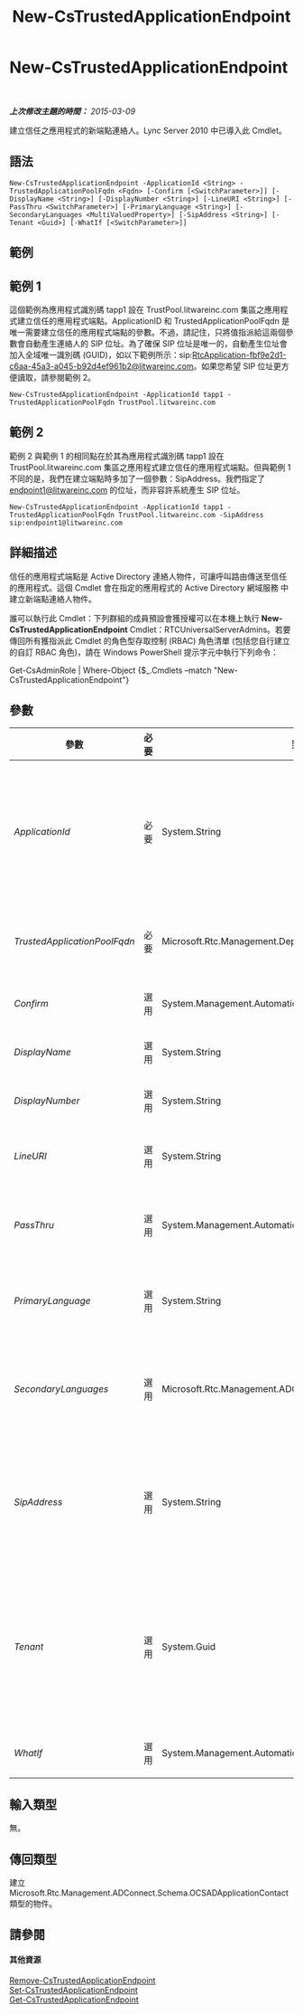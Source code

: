 ﻿---
title: New-CsTrustedApplicationEndpoint
TOCTitle: New-CsTrustedApplicationEndpoint
ms:assetid: 78b34ba4-4c31-4f68-9069-3c7e7c162fbf
ms:mtpsurl: https://technet.microsoft.com/zh-tw/library/Gg398594(v=OCS.15)
ms:contentKeyID: 49291388
ms.date: 08/10/2015
mtps_version: v=OCS.15
ms.translationtype: HT
---

# New-CsTrustedApplicationEndpoint

 

_**上次修改主題的時間：** 2015-03-09_

建立信任之應用程式的新端點連絡人。Lync Server 2010 中已導入此 Cmdlet。

## 語法

    New-CsTrustedApplicationEndpoint -ApplicationId <String> -TrustedApplicationPoolFqdn <Fqdn> [-Confirm [<SwitchParameter>]] [-DisplayName <String>] [-DisplayNumber <String>] [-LineURI <String>] [-PassThru <SwitchParameter>] [-PrimaryLanguage <String>] [-SecondaryLanguages <MultiValuedProperty>] [-SipAddress <String>] [-Tenant <Guid>] [-WhatIf [<SwitchParameter>]]

## 範例

## 範例 1

這個範例為應用程式識別碼 tapp1 設在 TrustPool.litwareinc.com 集區之應用程式建立信任的應用程式端點。ApplicationID 和 TrustedApplicationPoolFqdn 是唯一需要建立信任的應用程式端點的參數。不過，請記住，只將值指派給這兩個參數會自動產生連絡人的 SIP 位址。為了確保 SIP 位址是唯一的，自動產生位址會加入全域唯一識別碼 (GUID)，如以下範例所示：sip:RtcApplication-fbf9e2d1-c6aa-45a3-a045-b92d4ef961b2@litwareinc.com。如果您希望 SIP 位址更方便讀取，請參閱範例 2。

    New-CsTrustedApplicationEndpoint -ApplicationId tapp1 -TrustedApplicationPoolFqdn TrustPool.litwareinc.com

## 範例 2

範例 2 與範例 1 的相同點在於其為應用程式識別碼 tapp1 設在 TrustPool.litwareinc.com 集區之應用程式建立信任的應用程式端點。但與範例 1 不同的是，我們在建立端點時多加了一個參數：SipAddress。我們指定了 endpoint1@litwareinc.com 的位址，而非容許系統產生 SIP 位址。

    New-CsTrustedApplicationEndpoint -ApplicationId tapp1 -TrustedApplicationPoolFqdn TrustPool.litwareinc.com -SipAddress sip:endpoint1@litwareinc.com

## 詳細描述

信任的應用程式端點是 Active Directory 連絡人物件，可讓呼叫路由傳送至信任的應用程式。這個 Cmdlet 會在指定的應用程式的 Active Directory 網域服務 中建立新端點連絡人物件。

誰可以執行此 Cmdlet：下列群組的成員預設會獲授權可以在本機上執行 **New-CsTrustedApplicationEndpoint** Cmdlet：RTCUniversalServerAdmins。若要傳回所有獲指派此 Cmdlet 的角色型存取控制 (RBAC) 角色清單 (包括您自行建立的自訂 RBAC 角色)，請在 Windows PowerShell 提示字元中執行下列命令：

Get-CsAdminRole | Where-Object {$\_.Cmdlets –match "New-CsTrustedApplicationEndpoint"}

## 參數


<table>
<colgroup>
<col style="width: 25%" />
<col style="width: 25%" />
<col style="width: 25%" />
<col style="width: 25%" />
</colgroup>
<thead>
<tr class="header">
<th>參數</th>
<th>必要</th>
<th>類型</th>
<th>說明</th>
</tr>
</thead>
<tbody>
<tr class="odd">
<td><p><em>ApplicationId</em></p></td>
<td><p>必要</p></td>
<td><p>System.String</p></td>
<td><p>要為其建立端點連絡人的信任的應用程式之應用程式識別碼。具有此識別碼的應用程式必須已經存在。請注意，您只能加入應用程式識別碼的名稱部分，無需加入首碼資訊。例如，如果應用程式識別碼為 urn:application:TrustedApp1，則只需傳遞字串 TrustedApp1 至此參數。</p></td>
</tr>
<tr class="even">
<td><p><em>TrustedApplicationPoolFqdn</em></p></td>
<td><p>必要</p></td>
<td><p>Microsoft.Rtc.Management.Deploy.Fqdn</p></td>
<td><p>與應用程式相關聯的信任應用程式集區的完整網域名稱 (FQDN)。應用程式必須已經和此集區相關聯才能建立端點。</p></td>
</tr>
<tr class="odd">
<td><p><em>Confirm</em></p></td>
<td><p>選用</p></td>
<td><p>System.Management.Automation.SwitchParameter</p></td>
<td><p>在執行命令前先提示確認。</p></td>
</tr>
<tr class="even">
<td><p><em>DisplayName</em></p></td>
<td><p>選用</p></td>
<td><p>System.String</p></td>
<td><p>端點連絡人物件的顯示名稱。</p></td>
</tr>
<tr class="odd">
<td><p><em>DisplayNumber</em></p></td>
<td><p>選用</p></td>
<td><p>System.String</p></td>
<td><p>將在通訊錄中顯示的連絡人電話號碼。</p></td>
</tr>
<tr class="even">
<td><p><em>LineURI</em></p></td>
<td><p>選用</p></td>
<td><p>System.String</p></td>
<td><p>連絡人的電話號碼。格式必須為 TEL:&lt;number&gt;，例如 TEL:+14255551212。</p></td>
</tr>
<tr class="odd">
<td><p><em>PassThru</em></p></td>
<td><p>選用</p></td>
<td><p>System.Management.Automation.SwitchParameter</p></td>
<td><p>傳回此命令的結果。執行此 Cmdlet 會顯示新建立的物件；加上此參數只會重複該輸出，導致此參數變得多餘。</p></td>
</tr>
<tr class="even">
<td><p><em>PrimaryLanguage</em></p></td>
<td><p>選用</p></td>
<td><p>System.String</p></td>
<td><p>受信任應用程式所使用的主要語言。必須使用有效的語言代碼來設定該語言，例如 en-US (美國英文)、fr-FR (法文) 等等。</p></td>
</tr>
<tr class="odd">
<td><p><em>SecondaryLanguages</em></p></td>
<td><p>選用</p></td>
<td><p>Microsoft.Rtc.Management.ADConnect.Core.MultiValuedProperty</p></td>
<td><p>也可用於受信任應用程式的語言集合。必須將值設定為以逗號分隔的語言代碼清單。例如，下列語法可將法文 (加拿大) 和法文設為次要語言：-SecondaryLanguages &quot;fr-CA&quot;,&quot;fr-FR&quot;。</p></td>
</tr>
<tr class="even">
<td><p><em>SipAddress</em></p></td>
<td><p>選用</p></td>
<td><p>System.String</p></td>
<td><p>新連絡人物件的 SIP 位址。如果您沒有加入此參數值，會以格式 sip:RtcApplication-&lt;GUID&gt;.&lt;domain&gt; 自動產生 SIP 位址，例如，sip:RtcApplication-fbf9e2d1-c6aa-45a3-a045-b92d4ef961b2@litwareinc.com。該網域為預設的 SIP 網域。</p></td>
</tr>
<tr class="odd">
<td><p><em>Tenant</em></p></td>
<td><p>選用</p></td>
<td><p>System.Guid</p></td>
<td><p>要為其建立新受信任應用程式集區端點之 Office 365 租用戶帳戶的全域唯一識別碼 (GUID)。例如：</p>
<p>–Tenant &quot;38aad667-af54-4397-aaa7-e94c79ec2308&quot;</p>
<p>您可以執行此命令來傳回每位租用戶的租用戶識別碼：</p>
<p>Get-CsTenant | Select-Object DisplayName，TenantID</p></td>
</tr>
<tr class="even">
<td><p><em>WhatIf</em></p></td>
<td><p>選用</p></td>
<td><p>System.Management.Automation.SwitchParameter</p></td>
<td><p>說明執行命令時若不實際執行命令的後果。</p></td>
</tr>
</tbody>
</table>


## 輸入類型

無。

## 傳回類型

建立 Microsoft.Rtc.Management.ADConnect.Schema.OCSADApplicationContact 類型的物件。

## 請參閱

#### 其他資源

[Remove-CsTrustedApplicationEndpoint](remove-cstrustedapplicationendpoint.md)  
[Set-CsTrustedApplicationEndpoint](set-cstrustedapplicationendpoint.md)  
[Get-CsTrustedApplicationEndpoint](get-cstrustedapplicationendpoint.md)

